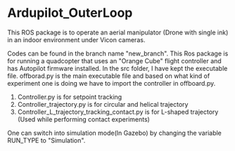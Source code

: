 # Ardupilot_OuterLoop
This ROS package is to operate an aerial manipulator (Drone with single ink) in an indoor environment under Vicon cameras.

Codes can be found in the branch name "new_branch".
This Ros package is for running a quadcopter that uses an "Orange Cube" flight controller and has Autopilot firmware installed.
In the src folder, I have kept the executable file.
offborad.py is the main executable file and based on what kind of experiment one is doing we have to import the controller in offboard.py.
1. Controller.py is for setpoint tracking
2. Controller_trajectory.py is for circular and helical trajectory
3. Controller_L_trajectory_tracking_contact.py is for L-shaped trajectory (Used while performing contact experiments)

One can switch into simulation mode(In Gazebo) by changing the variable RUN_TYPE to "Simulation".
